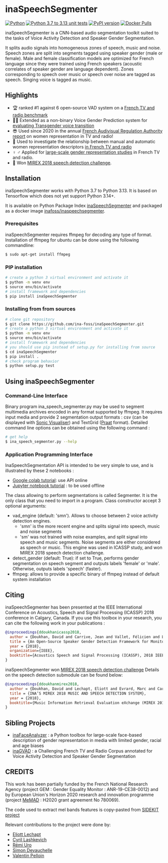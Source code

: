 # inaSpeechSegmenter
[![Python](https://img.shields.io/pypi/pyversions/inaSpeechSegmenter.svg?style=plastic)](https://badge.fury.io/py/inaSpeechSegmenter)
[![Python 3.7 to 3.13 unit tests](https://github.com/ina-foss/inaSpeechSegmenter/actions/workflows/python-package.yml/badge.svg)](https://github.com/ina-foss/inaSpeechSegmenter/actions/workflows/python-package.yml)
[![PyPI version](https://badge.fury.io/py/inaSpeechSegmenter.svg)](https://badge.fury.io/py/inaSpeechSegmenter)
[![Docker Pulls](https://img.shields.io/docker/pulls/inafoss/inaspeechsegmenter)](https://hub.docker.com/r/inafoss/inaspeechsegmenter)

inaSpeechSegmenter is a CNN-based audio segmentation toolkit suited to the tasks of Voice Activity Detection and Speaker Gender Segmentation.


It splits audio signals into homogeneous zones of speech, music and noise.
Speech zones are split into segments tagged using speaker gender (male or female).
Male and female classification models are optimized for French language since they were trained using French speakers (acoustic correlates of speaker gender are language dependent).
Zones corresponding to speech over music or speech over noise are tagged as speech.
Singing voice is tagged as music.


## Highlights
* :trophy: ranked #1 against 6 open-source VAD system on a [French TV and radio benchmark](https://aclanthology.org/2024.lrec-main.785/)
* :transgender_flag: Extended as a non-binary Voice Gender Prediction system for [evaluating Transgender voice transition](https://doi.org/10.21437/Interspeech.2023-1835)
* :sunglasses: Used since 2020 in the annual [French Audivisual Regulation Authority report](https://www.arcom.fr/nos-ressources/etudes-et-donnees/mediatheque/la-representation-des-femmes-la-television-et-la-radio-rapport-sur-lexercice-2023) on women representation in TV and radio!
* :star2: Used to investigate the relationship between manual and automatic women representation descriptors [in French TV and radio](https://arxiv.org/abs/2406.10316)
* :female_sign: :male_sign: Applied for [large-scale gender representation studies](http://doi.org/10.18146/2213-0969.2018.jethc156) in French TV and radio.
* :partying_face: Won [MIREX 2018 speech detection challenge](http://www.music-ir.org/mirex/wiki/2018:Music_and_or_Speech_Detection_Results).


## Installation

inaSpeechSegmenter works with Python 3.7 to Python 3.13. It is based on Tensorflow which does not yet support Python 3.14+.

It is available on Python Package Index [inaSpeechSegmenter](https://pypi.org/project/inaSpeechSegmenter/) and packaged as a docker image [inafoss/inaspeechsegmenter](https://hub.docker.com/r/inafoss/inaspeechsegmenter).


### Prerequisites

inaSpeechSegmenter requires ffmpeg for decoding any type of format.
Installation of ffmpeg for ubuntu can be done using the following commandline:
```bash
$ sudo apt-get install ffmpeg
```

### PIP installation
```bash
# create a python 3 virtual environment and activate it
$ python -m venv env
$ source env/bin/activate
# install framework and dependencies
$ pip install inaSpeechSegmenter
```

### Installing from from sources

```bash
# clone git repository
$ git clone https://github.com/ina-foss/inaSpeechSegmenter.git
# create a python 3 virtual environment and activate it
$ python -m venv env
$ source env/bin/activate
# install framework and dependencies
# you should use pip instead of setup.py for installing from source
$ cd inaSpeechSegmenter
$ pip install .
# check program behavior
$ python setup.py test
```

## Using inaSpeechSegmenter

### Command-Line Interface
Binary program ina_speech_segmenter.py may be used to segment multimedia archives encoded in any format supported by ffmpeg. It requires input media and provide 2 segmentation output formats : csv (can be displayed with [Sonic Visualiser](https://www.sonicvisualiser.org)) and TextGrid ([Praat](https://www.fon.hum.uva.nl/praat/) format). Detailed command line options can be obtained using the following command :
```bash
# get help
$ ina_speech_segmenter.py --help
```

### Application Programming Interface

InaSpeechSegmentation API is intended to be very simple to use, and is illustrated by these 2 notebooks :
* [Google colab tutorial](https://colab.research.google.com/github/ina-foss/inaSpeechSegmenter/blob/master/tutorials/Demo_INASPeechSegmenter.ipynb): use API online
* [Jupyter notebook tutorial](tutorials/API_Tutorial.ipynb) : to be used offline

The class allowing to perform segmentations is called Segmenter.
It is the only class that you need to import in a program.
Class constructor accept 3 optional arguments:
* vad_engine (default: 'smn'). Allows to choose between 2 voice activity detection engines.
  * 'smn' is the more recent engine and splits signal into speech, music and noise segments
  * 'sm' was not trained with noise examples, and split signal into speech and music segments. Noise segments are either considered as speech or music. This engine was used in ICASSP study, and won MIREX 2018 speech detection challenge.
* detect_gender (default: True): if set to True, performs gender segmentation on speech segment and outputs labels 'female' or 'male'. Otherwise, outputs labels 'speech' (faster).
* ffmpeg: allows to provide a specific binary of ffmpeg instead of default system installation



## Citing

inaSpeechSegmenter has been presented at the IEEE International Conference on Acoustics, Speech and Signal Processing (ICASSP) 2018 conference in Calgary, Canada. If you use this toolbox in your research, you can cite the following work in your publications :


```bibtex
@inproceedings{ddoukhanicassp2018,
  author = {Doukhan, David and Carrive, Jean and Vallet, Félicien and Larcher, Anthony and Meignier, Sylvain},
  title = {An Open-Source Speaker Gender Detection Framework for Monitoring Gender Equality},
  year = {2018},
  organization={IEEE},
  booktitle={Acoustics Speech and Signal Processing (ICASSP), 2018 IEEE International Conference on}
}
```

inaSpeechSegmenter won [MIREX 2018 speech detection challenge](http://www.music-ir.org/mirex/wiki/2018:Music_and_or_Speech_Detection_Results)
Details on the speech detection submodule can be found below:

```bibtex
@inproceedings{ddoukhanmirex2018,
  author = {Doukhan, David and Lechapt, Eliott and Evrard, Marc and Carrive, Jean},
  title = {INA’S MIREX 2018 MUSIC AND SPEECH DETECTION SYSTEM},
  year = {2018},
  booktitle={Music Information Retrieval Evaluation eXchange (MIREX 2018)}
}
```

## Sibling Projects

* [inaFaceAnalyzer](https://github.com/ina-foss/inaFaceAnalyzer) : a Python toolbox for large-scale face-based description of gender representation in media with limited gender, racial and age biases
* [inaGVAD](https://github.com/ina-foss/InaGVAD) : a Challenging French TV and Radio Corpus annotated for Voice Activity Detection and Speaker Gender Segmentation


## CREDITS

This work has been partially funded by the French National Research Agency (project GEM : Gender Equality Monitor : ANR-19-CE38-0012) and by European Union's Horizon 2020 research and innovation programme (project [MeMAD](https://memad.eu) : H2020 grant agreement No 780069).

The code used to extract mel bands features is copy-pasted from [SIDEKIT project](https://git-lium.univ-lemans.fr/Larcher/sidekit)

Relevant contributions to the project were done by:
* [Eliott Lechapt](https://github.com/elechapt)
* [Cyril Lashkevich](https://github.com/notorca)
* [Rémi Uro](https://github.com/r-uro)
* [Simon Devauchelle](https://github.com/simonD3V)
* [Valentin Pelloin](https://github.com/valentinp72)
